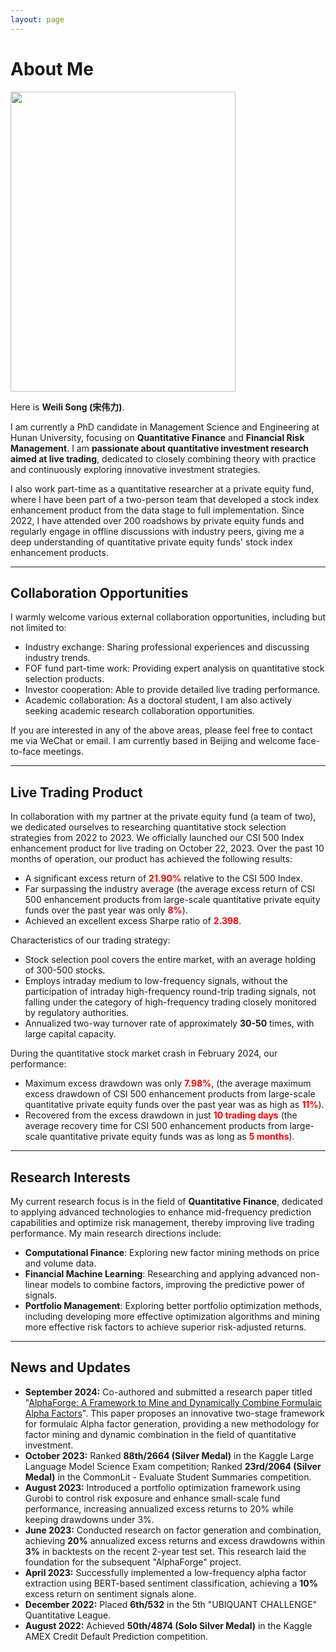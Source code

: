 ```yaml
---
layout: page
---
```


# About Me

<img src="https://sowelswl.github.io/weilisong.jpg" class="floatpic" width="360" height="480">

Here is **Weili Song (宋伟力)**.

I am currently a PhD candidate in Management Science and Engineering at Hunan University, focusing on **Quantitative Finance** and **Financial Risk Management**. I am **passionate about quantitative investment research aimed at live trading**, dedicated to closely combining theory with practice and continuously exploring innovative investment strategies.

I also work part-time as a quantitative researcher at a private equity fund, where I have been part of a two-person team that developed a stock index enhancement product from the data stage to full implementation. Since 2022, I have attended over 200 roadshows by private equity funds and regularly engage in offline discussions with industry peers, giving me a deep understanding of quantitative private equity funds' stock index enhancement products.

---

## Collaboration Opportunities

I warmly welcome various external collaboration opportunities, including but not limited to:

- Industry exchange: Sharing professional experiences and discussing industry trends.
- FOF fund part-time work: Providing expert analysis on quantitative stock selection products.
- Investor cooperation: Able to provide detailed live trading performance.
- Academic collaboration: As a doctoral student, I am also actively seeking academic research collaboration opportunities.

If you are interested in any of the above areas, please feel free to contact me via WeChat or email. I am currently based in Beijing and welcome face-to-face meetings.

---

## Live Trading Product

In collaboration with my partner at the private equity fund (a team of two), we dedicated ourselves to researching quantitative stock selection strategies from 2022 to 2023. We officially launched our CSI 500 Index enhancement product for live trading on October 22, 2023. Over the past 10 months of operation, our product has achieved the following results:

- A significant excess return of <span style="color: red;">**21.90%**</span> relative to the CSI 500 Index.
- Far surpassing the industry average (the average excess return of CSI 500 enhancement products from large-scale quantitative private equity funds over the past year was only <span style="color: red;">**8%**</span>).
- Achieved an excellent excess Sharpe ratio of <span style="color: red;">**2.398**</span>.

Characteristics of our trading strategy:

- Stock selection pool covers the entire market, with an average holding of 300-500 stocks.
- Employs intraday medium to low-frequency signals, without the participation of intraday high-frequency round-trip trading signals, not falling under the category of high-frequency trading closely monitored by regulatory authorities.
- Annualized two-way turnover rate of approximately **30-50** times, with large capital capacity.

During the quantitative stock market crash in February 2024, our performance:

- Maximum excess drawdown was only <span style="color: red;">**7.98%**</span>, (the average maximum excess drawdown of CSI 500 enhancement products from large-scale quantitative private equity funds over the past year was as high as <span style="color: red;">**11%**</span>).
- Recovered from the excess drawdown in just <span style="color: red;">**10 trading days**</span> (the average recovery time for CSI 500 enhancement products from large-scale quantitative private equity funds was as long as <span style="color: red;">**5 months**</span>).

---

## Research Interests

My current research focus is in the field of **Quantitative Finance**, dedicated to applying advanced technologies to enhance mid-frequency prediction capabilities and optimize risk management, thereby improving live trading performance. My main research directions include:

- **Computational Finance**: Exploring new factor mining methods on price and volume data.
- **Financial Machine Learning**: Researching and applying advanced non-linear models to combine factors, improving the predictive power of signals.
- **Portfolio Management**: Exploring better portfolio optimization methods, including developing more effective optimization algorithms and mining more effective risk factors to achieve superior risk-adjusted returns.

---

## News and Updates

- **September 2024:** Co-authored and submitted a research paper titled "[AlphaForge: A Framework to Mine and Dynamically Combine Formulaic Alpha Factors](https://arxiv.org/abs/2406.18394)". This paper proposes an innovative two-stage framework for formulaic Alpha factor generation, providing a new methodology for factor mining and dynamic combination in the field of quantitative investment.
- **October 2023:** Ranked **88th/2664 (Silver Medal)** in the Kaggle Large Language Model Science Exam competition; Ranked **23rd/2064 (Silver Medal)** in the CommonLit - Evaluate Student Summaries competition.
- **August 2023:** Introduced a portfolio optimization framework using Gurobi to control risk exposure and enhance small-scale fund performance, increasing annualized excess returns to 20% while keeping drawdowns under 3%.
- **June 2023:** Conducted research on factor generation and combination, achieving **20%** annualized excess returns and excess drawdowns within **3%** in backtests on the recent 2-year test set. This research laid the foundation for the subsequent "AlphaForge" project.
- **April 2023:** Successfully implemented a low-frequency alpha factor extraction using BERT-based sentiment classification, achieving a **10%** excess return on sentiment signals alone.
- **December 2022:** Placed **6th/532** in the 5th "UBIQUANT CHALLENGE" Quantitative League.
- **August 2022:** Achieved **50th/4874 (Solo Silver Medal)** in the Kaggle AMEX Credit Default Prediction competition.

<!-- <blockquote class="twitter-tweet"><p lang="zh" dir="ltr">实盘交易表现优异，超额收益21.90%%！#量化策略 #金融风险管理</p></blockquote> -->
